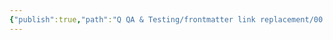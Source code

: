 ```yaml
---
{"publish":true,"path":"Q QA & Testing/frontmatter link replacement/00 File to be linked to.md","permalink":"/q-qa-and-testing/frontmatter-link-replacement/00-file-to-be-linked-to/","PassFrontmatter":true}
---
```


